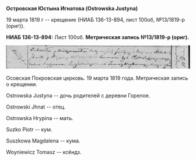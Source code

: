 **Островская Юстына Игнатова (Ostrowska Justyna)**

19 марта 1819 г -- крещение (НИАБ 136-13-894, лист 100об, №13/1819-р
(ориг)).

**НИАБ 136-13-894:** Лист 100об. **Метрическая запись №13/1819-р
(ориг).**

![](./media/769ada00f436993d1d05c02d64766a8cb8ed1adf.png)

Осовская Покровская церковь. 19 марта 1819 года. Метрическая запись о
крещении.

Ostrowska Justyna -- дочь родителей с деревни Горелое.

Ostrowski Jhnat -- отец.

Ostrowska Hrypina -- мать.

Suzko Piotr -- кум.

Suszkowa Magdalena -- кума.

Woyniewicz Tomasz -- ксёндз.
